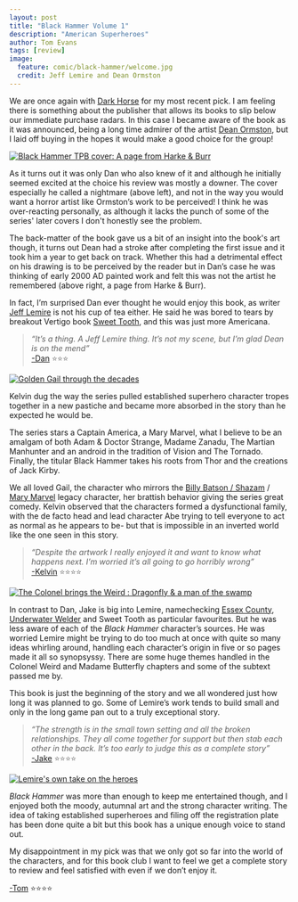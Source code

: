 ```yaml
---
layout: post
title: "Black Hammer Volume 1"
description: "American Superheroes"
author: Tom Evans
tags: [review]
image:
  feature: comic/black-hammer/welcome.jpg
  credit: Jeff Lemire and Dean Ormston
---
```


We are once again with [Dark Horse](https://www.darkhorse.com/) for my most recent pick. I am feeling there is something about the publisher that allows its books to slip below our immediate purchase radars. In this case I became aware of the book as it was announced, being a long time admirer of the artist [Dean Ormston](https://twitter.com/dean_ormston), but I laid off buying in the hopes it would make a good choice for the group!

[![Black Hammer TPB cover: A page from Harke & Burr]({{site.url}}/images/comic/black-hammer/img1.jpg)]({{site.url}}/images/comic/black-hammer/img1.jpg)

As it turns out it was only Dan who also knew of it and although he initially seemed excited at the choice his review was mostly a downer. The cover especially he called a nightmare (above left), and not in the way you would want a horror artist like Ormston’s work to be perceived! I think he was over-reacting personally, as although it lacks the punch of some of the series' later covers I don't honestly see the problem.

The back-matter of the book gave us a bit of an insight into the book's art though, it turns out Dean had a stroke after completing the first issue and it took him a year to get back on track. Whether this had a detrimental effect on his drawing is to be perceived by the reader but in Dan’s case he was thinking of early 2000 AD painted work and felt this was not the artist he remembered (above right, a page from Harke & Burr).

In fact, I’m surprised Dan ever thought he would enjoy this book, as writer [Jeff Lemire](https://twitter.com/JeffLemire) is not his cup of tea either. He said he was bored to tears by breakout Vertigo book [Sweet Tooth](https://www.vertigocomics.com/graphic-novels/sweet-tooth-vol-1-out-of-the-woods), and this was just more Americana.

>*“It’s a thing. A Jeff Lemire thing. It’s not my scene, but I’m glad Dean is on the mend”*<br>
> [-Dan](http://twitter.com/dandineen) ⭐⭐⭐

[![Golden Gail through the decades]({{site.url}}/images/comic/black-hammer/img2.jpg)]({{site.url}}/images/comic/black-hammer/img2.jpg)

Kelvin dug the way the series pulled established superhero character tropes together in a new pastiche and became more absorbed in the story than he expected he would be.

The series stars a Captain America, a Mary Marvel, what I believe to be an amalgam of both Adam & Doctor Strange, Madame Zanadu, The Martian Manhunter and an android in the tradition of Vision and The Tornado. Finally, the titular Black Hammer takes his roots from Thor and the creations of Jack Kirby.

We all loved Gail, the character who mirrors the [Billy Batson / Shazam](https://en.wikipedia.org/wiki/Captain_Marvel_(DC_Comics)) / [Mary Marvel](https://en.wikipedia.org/wiki/Mary_Marvel) legacy character, her brattish behavior giving the series great comedy. Kelvin observed that the characters formed a dysfunctional family, with the de facto head and lead character Abe trying to tell everyone to act as normal as he appears to be- but that is impossible in an inverted world like the one seen in this story.

>*“Despite the artwork I really enjoyed it and want to know what happens next. I’m worried it’s all going to go horribly wrong”*<br>
>[-Kelvin](http://twitter.com/chao_xian)  ⭐⭐⭐⭐

[![The Colonel brings the Weird : Dragonfly & a man of the swamp]({{site.url}}/images/comic/black-hammer/img3.jpg)]({{site.url}}/images/comic/black-hammer/img3.jpg)

In contrast to Dan, Jake is big into Lemire, namechecking [Essex County](http://www.topshelfcomix.com/catalog/essex-county/640), [Underwater Welder](http://www.topshelfcomix.com/catalog/the-underwater-welder/731) and Sweet Tooth as particular favourites. But he was less aware of each of the *Black Hammer* character’s sources. He was worried Lemire might be trying to do too much at once with quite so many ideas whirling around, handling each character’s origin in five or so pages made it all so synopsyssy. There are some huge themes handled in the Colonel Weird and Madame Butterfly chapters and some of the subtext passed me by.

This book is just the beginning of the story and we all wondered just how long it was planned to go. Some of Lemire’s work tends to build small and only in the long game pan out to a truly exceptional story.

>*“The strength is in the small town setting and all the broken relationships. They all come together for support but then stab each other in the back. It’s too early to judge this as a complete story”* <br>
>[-Jake](http://twitter.com/tygertale) ⭐⭐⭐⭐

[![Lemire's own take on the heroes]({{site.url}}/images/comic/black-hammer/img4.jpg)]({{site.url}}/images/comic/black-hammer/img4.jpg)

*Black Hammer* was more than enough to keep me entertained though, and I enjoyed both the moody, autumnal art and the strong character writing. The idea of taking established superheroes and filing off the registration plate has been done quite a bit but this book has a unique enough voice to stand out.

My disappointment in my pick was that we only got so far into the world of the characters, and for this book club I want to feel we get a complete story to review and feel satisfied with even if we don’t enjoy it.

[-Tom](http://twitter.com/tomwe) ⭐⭐⭐⭐
